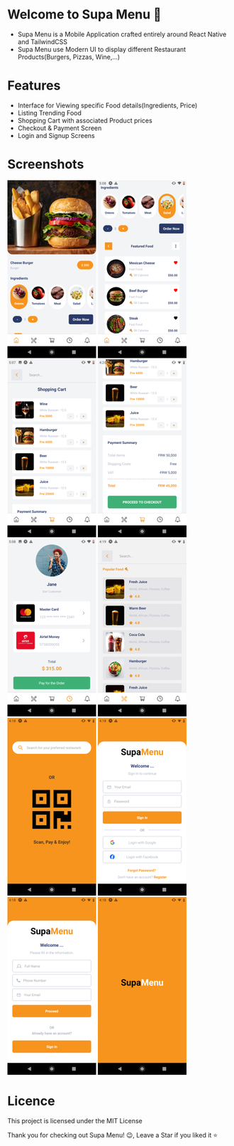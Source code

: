 # Welcome to Supa Menu 👋

- Supa Menu is a Mobile Application crafted entirely around React Native and TailwindCSS
- Supa Menu use Modern UI to display different Restaurant Products(Burgers, Pizzas, Wine,...)

# Features

- Interface for Viewing specific Food details(Ingredients, Price)
- Listing Trending Food
- Shopping Cart with associated Product prices
- Checkout & Payment Screen
- Login and Signup Screens

# Screenshots

![](https://github.com/UNYUZIMFURA/Supa-Menu/blob/master/assets/screenshots/main.jpg)
![](https://github.com/UNYUZIMFURA/Supa-Menu/blob/master/assets/screenshots/Screenshot_20240521-170827.jpg)
![](https://github.com/UNYUZIMFURA/Supa-Menu/blob/master/assets/screenshots/Screenshot_20240521-170741.jpg)
![](https://github.com/UNYUZIMFURA/Supa-Menu/blob/master/assets/screenshots/Screenshot_20240521-162040.jpg)
![](https://github.com/UNYUZIMFURA/Supa-Menu/blob/master/assets/screenshots/Screenshot_20240521-170852.jpg)
![](https://github.com/UNYUZIMFURA/Supa-Menu/blob/master/assets/screenshots/Screenshot_20240521-161936.jpg)
![](https://github.com/UNYUZIMFURA/Supa-Menu/blob/master/assets/screenshots/Screenshot_20240521-161849.jpg)
![](https://github.com/UNYUZIMFURA/Supa-Menu/blob/master/assets/screenshots/Screenshot_20240521-161843.jpg)
![](https://github.com/UNYUZIMFURA/Supa-Menu/blob/master/assets/screenshots/Screenshot_20240521-161833.jpg)
![](https://github.com/UNYUZIMFURA/Supa-Menu/blob/master/assets/screenshots/Screenshot_20240521-161822.jpg)

# Licence

This project is licensed under the MIT License


Thank you for checking out Supa Menu! 😉, Leave a Star if you liked it ⭐
  
